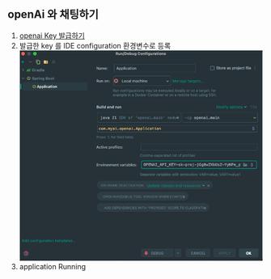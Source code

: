 ## openAi 와 채팅하기
1. [openai Key 발급하기](https://platform.openai.com/docs/api-reference/introduction)
2. 발급한 key 를 IDE configuration 환경변수로 등록
   ![img.png](./img.png)
3. application Running